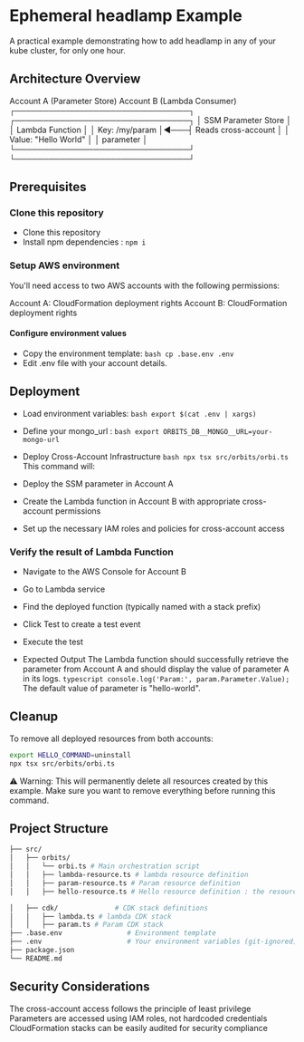 # Ephemeral headlamp Example

A practical example demonstrating how to add headlamp in any of your kube cluster, for only one hour.

## Architecture Overview

Account A (Parameter Store)     Account B (Lambda Consumer)
┌───────────────────────────────┐    ┌───────────────────────────────┐
│  SSM Parameter Store          │    │  Lambda Function              │
│  Key:  /my/param              │◄───┤  Reads cross-account          │
│  Value: "Hello World"         │    │  parameter                    │
└───────────────────────────────┘    └───────────────────────────────┘

## Prerequisites

### Clone this repository

- Clone this repository
- Install npm dependencies : 
`npm i`

### Setup AWS environment
You'll need access to two AWS accounts with the following permissions:

Account A: CloudFormation deployment rights
Account B: CloudFormation deployment rights

#### Configure environment values

- Copy the environment template:
```bash cp .base.env .env```
- Edit .env file with your account details.

## Deployment

- Load environment variables:
```bash export $(cat .env | xargs)```
- Define your mongo_url : 
```bash export ORBITS_DB__MONGO__URL=your-mongo-url```
- Deploy Cross-Account Infrastructure
```bash npx tsx src/orbits/orbi.ts```
This command will:

- Deploy the SSM parameter in Account A
- Create the Lambda function in Account B with appropriate cross-account permissions
- Set up the necessary IAM roles and policies for cross-account access

### Verify the result of Lambda Function

- Navigate to the AWS Console for Account B
- Go to Lambda service
- Find the deployed function (typically named with a stack prefix)
- Click Test to create a test event
- Execute the test

- Expected Output
The Lambda function should successfully retrieve the parameter from Account A and should display the value of parameter A in its logs.
```typescript console.log('Param:', param.Parameter.Value); ```
 The default value of parameter is "hello-world".

## Cleanup
To remove all deployed resources from both accounts:
```bash 
export HELLO_COMMAND=uninstall
npx tsx src/orbits/orbi.ts
```
⚠️ Warning: This will permanently delete all resources created by this example. Make sure you want to remove everything before running this command.

## Project Structure

```bash
├── src/
│   ├── orbits/
│   │   └── orbi.ts # Main orchestration script
│   │   ├── lambda-resource.ts # lambda resource definition
│   │   ├── param-resource.ts # Param resource definition
│   │   ├── hello-resource.ts # Hello resource definition : the resource that make the junction between param and lambda

│   ├── cdk/              # CDK stack definitions
│   │   ├── lambda.ts # lambda CDK stack
│   │   ├── param.ts # Param CDK stack
├── .base.env                # Environment template
├── .env                     # Your environment variables (git-ignored)
├── package.json
└── README.md
```

## Security Considerations

The cross-account access follows the principle of least privilege
Parameters are accessed using IAM roles, not hardcoded credentials
CloudFormation stacks can be easily audited for security compliance

